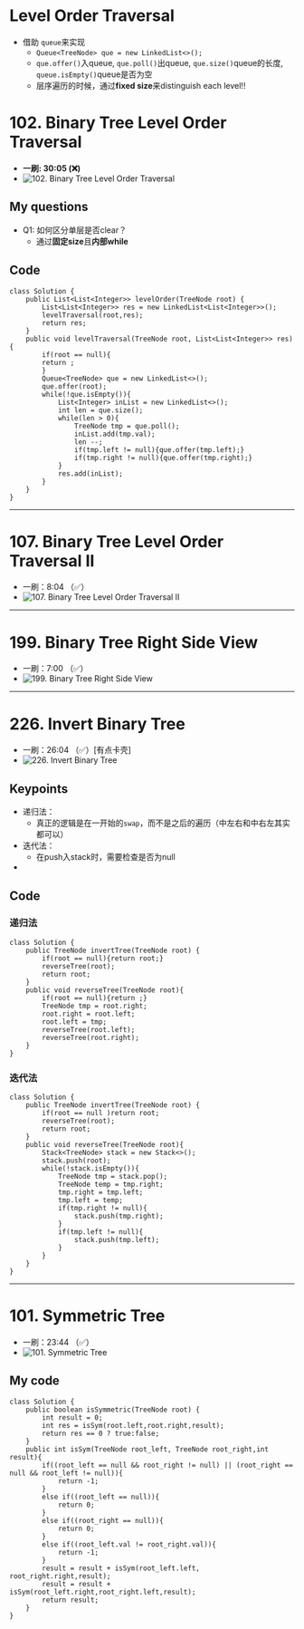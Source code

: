 # Level Order Traversal
* 借助 `queue`来实现
  * `Queue<TreeNode> que = new LinkedList<>();`
  * `que.offer()`入queue, `que.poll()`出queue, `que.size()`queue的长度, `queue.isEmpty()`queue是否为空
  * 层序遍历的时候，通过**fixed size**来distinguish each level!! 
# 102. Binary Tree Level Order Traversal
* **一刷: 30:05 (❌)**
* ![102. Binary Tree Level Order Traversal](https://leetcode.com/problems/binary-tree-level-order-traversal/submissions/)
  
## My questions
* Q1: 如何区分单层是否clear？
  * 通过**固定size**且**内部while**

## Code
```
class Solution {
    public List<List<Integer>> levelOrder(TreeNode root) {
        List<List<Integer>> res = new LinkedList<List<Integer>>();
        levelTraversal(root,res);
        return res;
    }
    public void levelTraversal(TreeNode root, List<List<Integer>> res){
        if(root == null){
        return ;
        }
        Queue<TreeNode> que = new LinkedList<>();
        que.offer(root);
        while(!que.isEmpty()){
            List<Integer> inList = new LinkedList<>();
            int len = que.size();
            while(len > 0){
                TreeNode tmp = que.poll();
                inList.add(tmp.val);
                len --;
                if(tmp.left != null){que.offer(tmp.left);}
                if(tmp.right != null){que.offer(tmp.right);}
            }
            res.add(inList);
        }
    }
}
```
***
# 107. Binary Tree Level Order Traversal II
* 一刷：8:04 （✅）
* ![107. Binary Tree Level Order Traversal II](https://leetcode.com/problems/binary-tree-level-order-traversal-ii/description/)

***
# 199. Binary Tree Right Side View
* 一刷：7:00 （✅）
* ![199. Binary Tree Right Side View](https://leetcode.com/problems/binary-tree-right-side-view/description/)

***
# 226. Invert Binary Tree
* 一刷：26:04 （✅）[有点卡壳]
* ![226. Invert Binary Tree](https://leetcode.com/problems/invert-binary-tree/description/)

## Keypoints
* 递归法：
  * 真正的逻辑是在一开始的`swap`，而不是之后的遍历（中左右和中右左其实都可以）
* 迭代法：
  * 在push入stack时，需要检查是否为null
* 

## Code
### 递归法
```
class Solution {
    public TreeNode invertTree(TreeNode root) {
        if(root == null){return root;}
        reverseTree(root);
        return root;
    }
    public void reverseTree(TreeNode root){
        if(root == null){return ;}
        TreeNode tmp = root.right;
        root.right = root.left;
        root.left = tmp;
        reverseTree(root.left);
        reverseTree(root.right);
    }
}
```
### 迭代法
```
class Solution {
    public TreeNode invertTree(TreeNode root) {
        if(root == null )return root;
        reverseTree(root);
        return root;
    }
    public void reverseTree(TreeNode root){
        Stack<TreeNode> stack = new Stack<>();
        stack.push(root);
        while(!stack.isEmpty()){
            TreeNode tmp = stack.pop();
            TreeNode temp = tmp.right;
            tmp.right = tmp.left;
            tmp.left = temp;
            if(tmp.right != null){
                stack.push(tmp.right);
            }
            if(tmp.left != null){
                stack.push(tmp.left);
            }
        }
    }
}
```
***
# 101. Symmetric Tree
* 一刷：23:44 （✅）
* ![101. Symmetric Tree](https://leetcode.com/problems/symmetric-tree/description/)

## My code
```
class Solution {
    public boolean isSymmetric(TreeNode root) {
        int result = 0;
        int res = isSym(root.left,root.right,result);
        return res == 0 ? true:false;
    }
    public int isSym(TreeNode root_left, TreeNode root_right,int result){
        if((root_left == null && root_right != null) || (root_right == null && root_left != null)){
            return -1;
        }
        else if((root_left == null)){
            return 0;
        }
        else if((root_right == null)){
            return 0;
        }
        else if((root_left.val != root_right.val)){
            return -1;
        }
        result = result + isSym(root_left.left, root_right.right,result);
        result = result + isSym(root_left.right,root_right.left,result);
        return result;
    }
}
```
